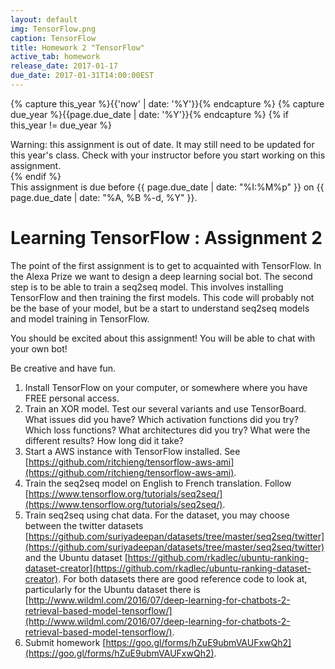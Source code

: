 ```yaml
---
layout: default
img: TensorFlow.png
caption: TensorFlow
title: Homework 2 "TensorFlow"
active_tab: homework
release_date: 2017-01-17
due_date: 2017-01-31T14:00:00EST
---
```


<!-- Check whether the assignment is up to date -->
{% capture this_year %}{{'now' | date: '%Y'}}{% endcapture %}
{% capture due_year %}{{page.due_date | date: '%Y'}}{% endcapture %}
{% if this_year != due_year %} 
<div class="alert alert-danger">
Warning: this assignment is out of date.  It may still need to be updated for this year's class.  Check with your instructor before you start working on this assignment.
</div>
{% endif %}
<!-- End of check whether the assignment is up to date -->

<div class="alert alert-info">
This assignment is due before {{ page.due_date | date: "%I:%M%p" }} on {{ page.due_date | date: "%A, %B %-d, %Y" }}.
</div>


Learning TensorFlow  <span class="text-muted">: Assignment 2</span> 
=============================================================

The point of the first assignment is to get to acquainted with TensorFlow. In the Alexa Prize we want to design a deep learning social bot. The second step is to be able to train a seq2seq model. This involves installing TensorFlow and then training the first models. This code will probably not be the base of your model, but be a start to understand seq2seq models and model training in TensorFlow.

You should be excited about this assignment! You will be able to chat with your own bot!

Be creative and have fun.
 

1. Install TensorFlow on your computer, or somewhere where you have FREE personal access.
2. Train an XOR model. Test our several variants and use TensorBoard. What issues did you have? Which activation functions did you try? Which loss functions? What architectures did you try? What were the different results? How long did it take? 
3. Start a AWS instance with TensorFlow installed. See [https://github.com/ritchieng/tensorflow-aws-ami](https://github.com/ritchieng/tensorflow-aws-ami).
3. Train the seq2seq model on English to French translation. Follow [https://www.tensorflow.org/tutorials/seq2seq/](https://www.tensorflow.org/tutorials/seq2seq/).
4. Train seq2seq using chat data. For the dataset, you may choose between the twitter datasets [https://github.com/suriyadeepan/datasets/tree/master/seq2seq/twitter](https://github.com/suriyadeepan/datasets/tree/master/seq2seq/twitter) and the Ubuntu dataset [https://github.com/rkadlec/ubuntu-ranking-dataset-creator](https://github.com/rkadlec/ubuntu-ranking-dataset-creator). For both datasets there are good reference code to look at, particularly for the Ubuntu dataset there is [http://www.wildml.com/2016/07/deep-learning-for-chatbots-2-retrieval-based-model-tensorflow/](http://www.wildml.com/2016/07/deep-learning-for-chatbots-2-retrieval-based-model-tensorflow/).
5. Submit homework [https://goo.gl/forms/hZuE9ubmVAUFxwQh2](https://goo.gl/forms/hZuE9ubmVAUFxwQh2).